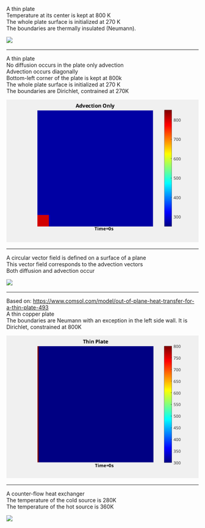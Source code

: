 A thin plate   
Temperature at its center is kept at 800 K    
The whole plate surface is initialized at 270 K   
The boundaries are thermally insulated (Neumann).  

![](https://github.com/auralius/numerical-methods-with-matlab/blob/main/transient_advection_diffusion/images/diffusion_only.gif)

-------------------------

A thin plate  
No diffusion occurs in the plate only advection  
Advection occurs diagonally  
Bottom-left corner of the plate is kept at 800k  
The whole plate surface is initialized at 270 K  
The boundaries are Dirichlet, contrained at 270K  

![](https://github.com/auralius/numerical-methods-with-matlab/blob/main/transient_advection_diffusion/images/advection_only.gif)

-------------------------

A circular vector field is defined on a surface of a plane  
This vector field corresponds to the advection vectors  
Both diffusion and advection occur  

![](https://github.com/auralius/numerical-methods-with-matlab/blob/main/transient_advection_diffusion/images/circular_vector_field.gif)

-------------------------

Based on: https://www.comsol.com/model/out-of-plane-heat-transfer-for-a-thin-plate-493  
A thin copper plate  
The boundaries are Neumann with an exception in the left side wall. It is Dirichlet, constrained at 800K  

![](https://github.com/auralius/numerical-methods-with-matlab/blob/main/transient_advection_diffusion/images/thinplate_diffusion_only.gif)

-------------------------
A counter-flow heat exchanger  
The temperature of  the cold source is 280K  
The temperature of  the hot source is 360K

![](https://github.com/auralius/numerical-methods-with-matlab/blob/main/transient_advection_diffusion/images/heat_exchanger.gif)

